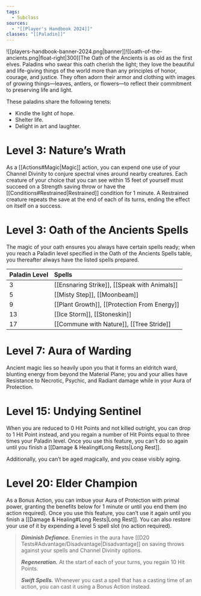 ```yaml
---
tags:
  - Subclass
sources:
  - "[[Player's Handbook 2024]]"
classes: "[[Paladin]]"
---
```

![[players-handbook-banner-2024.png|banner]]![[oath-of-the-ancients.png|float-right|300]]The Oath of the Ancients is as old as the first elves. Paladins who swear this oath cherish the light; they love the beautiful and life-giving things of the world more than any principles of honor, courage, and justice. They often adorn their armor and clothing with images of growing things—leaves, antlers, or flowers—to reflect their commitment to preserving life and light.

These paladins share the following tenets:

- Kindle the light of hope.
- Shelter life.
- Delight in art and laughter.

# Level 3: Nature’s Wrath
As a [[Actions#Magic\|Magic]] action, you can expend one use of your Channel Divinity to conjure spectral vines around nearby creatures. Each creature of your choice that you can see within 15 feet of yourself must succeed on a Strength saving throw or have the [[Conditions#Restrained\|Restrained]] condition for 1 minute. A Restrained creature repeats the save at the end of each of its turns, ending the effect on itself on a success.

# Level 3: Oath of the Ancients Spells
The magic of your oath ensures you always have certain spells ready; when you reach a Paladin level specified in the Oath of the Ancients Spells table, you thereafter always have the listed spells prepared.

| Paladin Level | Spells                                                                                                                                                           |
| ------------- |:---------------------------------------------------------------------------------------------------------------------------------------------------------------- |
| 3             | [[Ensnaring Strike]], [[Speak with Animals]] |
| 5             | [[Misty Step]], [[Moonbeam]]                                 |
| 9             | [[Plant Growth]], [[Protection From Energy]] |
| 13            | [[Ice Storm]], [[Stoneskin]]                                 |
| 17            | [[Commune with Nature]], [[Tree Stride]]         |

# Level 7: Aura of Warding
Ancient magic lies so heavily upon you that it forms an eldritch ward, blunting energy from beyond the Material Plane; you and your allies have Resistance to Necrotic, Psychic, and Radiant damage while in your Aura of Protection.

# Level 15: Undying Sentinel
When you are reduced to 0 Hit Points and not killed outright, you can drop to 1 Hit Point instead, and you regain a number of Hit Points equal to three times your Paladin level. Once you use this feature, you can’t do so again until you finish a [[Damage & Healing#Long Rests|Long Rest]].

Additionally, you can’t be aged magically, and you cease visibly aging.
# Level 20: Elder Champion
As a Bonus Action, you can imbue your Aura of Protection with primal power, granting the benefits below for 1 minute or until you end them (no action required). Once you use this feature, you can’t use it again until you finish a [[Damage & Healing#Long Rests|Long Rest]]. You can also restore your use of it by expending a level 5 spell slot (no action required).
>**_Diminish Defiance._** Enemies in the aura have [[D20 Tests#Advantage/Disadvantage\|Disadvantage]] on saving throws against your spells and Channel Divinity options.
>
>**_Regeneration._** At the start of each of your turns, you regain 10 Hit Points.
>
>**_Swift Spells._** Whenever you cast a spell that has a casting time of an action, you can cast it using a Bonus Action instead.